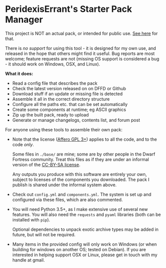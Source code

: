 # PeridexisErrant's Starter Pack Manager

This project is NOT an actual pack, or intended for public use.
[See here](http://www.bay12forums.com/smf/index.php?topic=126076) for that.

There is *no support* for using this tool - it is designed for my own use,
and released in the hope that others might find it useful.
Bug reports are most welcome; feature requests are not
(missing OS support is considered a bug - it should work on Windows, OSX, and Linux).

**What it does:**

- Read a config file that describes the pack
- Check the latest version released on on DFFD or Github
- Download stuff if an update or missing file is detected
- Assemble it all in the correct directory structure
- Configure all the paths etc. that can be set automatically
- Create some components at runtime; eg ASCII graphics
- Zip up the built pack, ready to upload
- Generate or manage changelogs, contents list, and forum post

For anyone using these tools to assemble their own pack:

- Note that the license ([Affero GPL 3+](https://www.gnu.org/licenses/agpl))
  applies to all the code, and to the code *only*.

  Some files in `./base/` are mine; some are by other people in
  the Dwarf Fortress community.  Treat this files as if they are
  under an informal version of the [CC-BY-SA license](https://creativecommons.org/licenses/by-sa/4.0).

  Any outputs you produce with this software are entirely your
  own, subject to licenses of the components you downloaded.
  The pack I publish is shared under the informal system above.

- Check out `config.yml` and `components.yml`.  The system is
  set up and configured via these files, which are also commented.

- You will need Python 3.5+, as I make extensive use of several
  new features.  You will also need the `requests` and `pyaml`
  libraries (both can be installed with `pip`).

  Optional dependencies to unpack exotic archive types may be
  added in future, but will not be required.

- Many items in the provided config will only work on Windows
  (or when building for windows on another OS; tested on Debian).
  If you are interested in helping support OSX or Linux, please
  get in touch with my handle at gmail.



